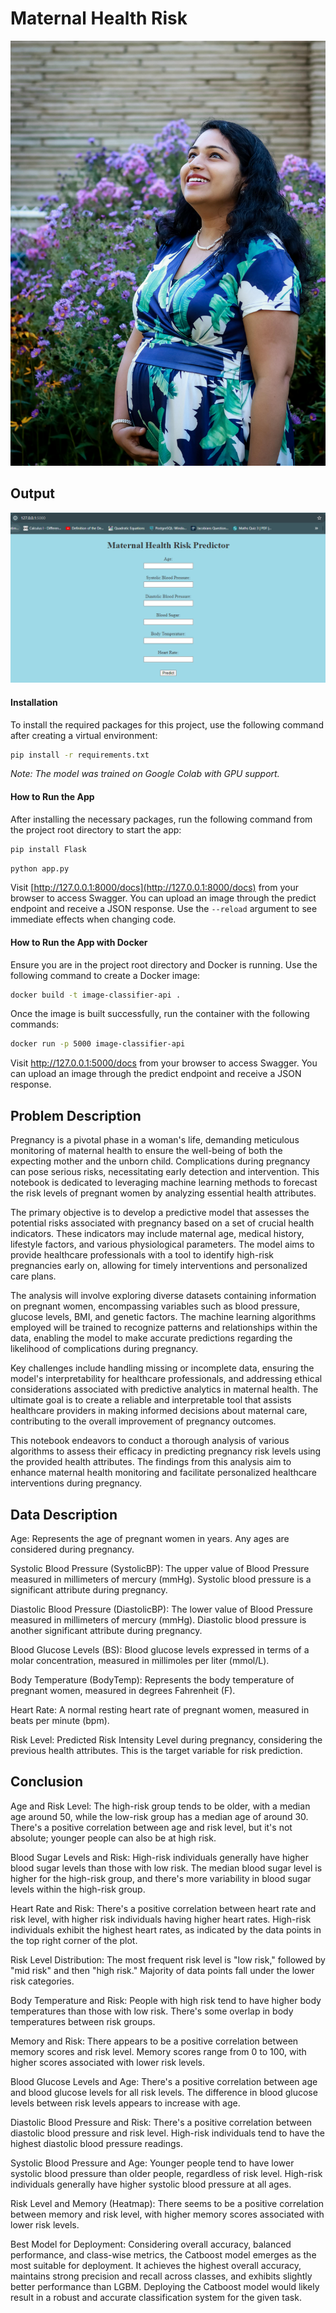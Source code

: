 # Maternal Health Risk

![Alt text](https://raw.githubusercontent.com/raviatkumar/Maternal-Health-Risk/main/Image/Meternal.jpg)

## Output
![Alt text](https://raw.githubusercontent.com/raviatkumar/Maternal-Health-Risk/main/Output/maternal.PNG)

#### Installation

To install the required packages for this project, use the following command after creating a virtual environment:

```bash
pip install -r requirements.txt
```

*Note: The model was trained on Google Colab with GPU support.*

#### How to Run the App

After installing the necessary packages, run the following command from the project root directory to start the app:

```bash
pip install Flask
```

```bash
python app.py
```

Visit [http://127.0.0.1:8000/docs](http://127.0.0.1:8000/docs) from your browser to access Swagger. You can upload an image through the predict endpoint and receive a JSON response. Use the `--reload` argument to see immediate effects when changing code.

#### How to Run the App with Docker

Ensure you are in the project root directory and Docker is running. Use the following command to create a Docker image:

```bash
docker build -t image-classifier-api .
```

Once the image is built successfully, run the container with the following commands:

```bash
docker run -p 5000 image-classifier-api
```

Visit http://127.0.0.1:5000/docs from your browser to access Swagger. You can upload an image through the predict endpoint and receive a JSON response.


## Problem Description

Pregnancy is a pivotal phase in a woman's life, demanding meticulous monitoring of maternal health to ensure the well-being of both the expecting mother and the unborn child. Complications during pregnancy can pose serious risks, necessitating early detection and intervention. This notebook is dedicated to leveraging machine learning methods to forecast the risk levels of pregnant women by analyzing essential health attributes.

The primary objective is to develop a predictive model that assesses the potential risks associated with pregnancy based on a set of crucial health indicators. These indicators may include maternal age, medical history, lifestyle factors, and various physiological parameters. The model aims to provide healthcare professionals with a tool to identify high-risk pregnancies early on, allowing for timely interventions and personalized care plans.

The analysis will involve exploring diverse datasets containing information on pregnant women, encompassing variables such as blood pressure, glucose levels, BMI, and genetic factors. The machine learning algorithms employed will be trained to recognize patterns and relationships within the data, enabling the model to make accurate predictions regarding the likelihood of complications during pregnancy.

Key challenges include handling missing or incomplete data, ensuring the model's interpretability for healthcare professionals, and addressing ethical considerations associated with predictive analytics in maternal health. The ultimate goal is to create a reliable and interpretable tool that assists healthcare providers in making informed decisions about maternal care, contributing to the overall improvement of pregnancy outcomes.

This notebook endeavors to conduct a thorough analysis of various algorithms to assess their efficacy in predicting pregnancy risk levels using the provided health attributes. The findings from this analysis aim to enhance maternal health monitoring and facilitate personalized healthcare interventions during pregnancy.

## Data Description

Age: Represents the age of pregnant women in years. Any ages are considered during pregnancy.

Systolic Blood Pressure (SystolicBP): The upper value of Blood Pressure measured in millimeters of mercury (mmHg). Systolic blood pressure is a significant attribute during pregnancy.

Diastolic Blood Pressure (DiastolicBP): The lower value of Blood Pressure measured in millimeters of mercury (mmHg). Diastolic blood pressure is another significant attribute during pregnancy.

Blood Glucose Levels (BS): Blood glucose levels expressed in terms of a molar concentration, measured in millimoles per liter (mmol/L).

Body Temperature (BodyTemp): Represents the body temperature of pregnant women, measured in degrees Fahrenheit (F).

Heart Rate: A normal resting heart rate of pregnant women, measured in beats per minute (bpm).

Risk Level: Predicted Risk Intensity Level during pregnancy, considering the previous health attributes. This is the target variable for risk prediction.

## Conclusion

Age and Risk Level:
The high-risk group tends to be older, with a median age around 50, while the low-risk group has a median age of around 30.
There's a positive correlation between age and risk level, but it's not absolute; younger people can also be at high risk.

Blood Sugar Levels and Risk:
High-risk individuals generally have higher blood sugar levels than those with low risk.
The median blood sugar level is higher for the high-risk group, and there's more variability in blood sugar levels within the high-risk group.

Heart Rate and Risk:
There's a positive correlation between heart rate and risk level, with higher risk individuals having higher heart rates.
High-risk individuals exhibit the highest heart rates, as indicated by the data points in the top right corner of the plot.

Risk Level Distribution:
The most frequent risk level is "low risk," followed by "mid risk" and then "high risk."
Majority of data points fall under the lower risk categories.

Body Temperature and Risk:
People with high risk tend to have higher body temperatures than those with low risk.
There's some overlap in body temperatures between risk groups.

Memory and Risk:
There appears to be a positive correlation between memory scores and risk level.
Memory scores range from 0 to 100, with higher scores associated with lower risk levels.

Blood Glucose Levels and Age:
There's a positive correlation between age and blood glucose levels for all risk levels.
The difference in blood glucose levels between risk levels appears to increase with age.

Diastolic Blood Pressure and Risk:
There's a positive correlation between diastolic blood pressure and risk level.
High-risk individuals tend to have the highest diastolic blood pressure readings.

Systolic Blood Pressure and Age:
Younger people tend to have lower systolic blood pressure than older people, regardless of risk level.
High-risk individuals generally have higher systolic blood pressure at all ages.

Risk Level and Memory (Heatmap):
There seems to be a positive correlation between memory and risk level, with higher memory scores associated with lower risk levels.

Best Model for Deployment:
Considering overall accuracy, balanced performance, and class-wise metrics, the Catboost model emerges as the most suitable for deployment. It achieves the highest overall accuracy, maintains strong precision and recall across classes, and exhibits slightly better performance than LGBM. Deploying the Catboost model would likely result in a robust and accurate classification system for the given task.
